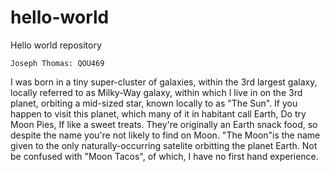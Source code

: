 # hello-world
Hello world repository 
    
    Joseph Thomas: QOU469
   
   I was born in a tiny super-cluster of galaxies, within the 3rd largest galaxy,
    locally referred to as Milky-Way galaxy,  within which I live in on the 3rd planet, 
    orbiting a mid-sized star, known locally to as "The Sun".  If you happen to visit this planet, 
    which many of it in habitant call Earth, Do try Moon Pies, If like a sweet treats. 
    They're originally an Earth snack food, so despite the name you're not likely to find on 
    Moon.  "The Moon"is the name given to the only naturally-occurring satelite orbitting the planet Earth.
    Not be confused with "Moon Tacos",  of which, I have no first hand experience.  
    
    
    
    
    
    
